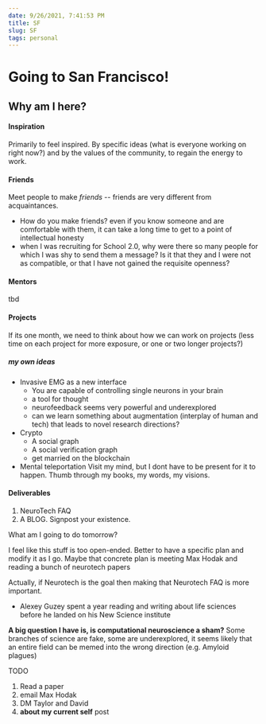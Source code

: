 ```yaml
---
date: 9/26/2021, 7:41:53 PM
title: SF
slug: SF
tags: personal
---
```


# Going to San Francisco!

## Why am I here?

#### Inspiration

Primarily to feel inspired. By specific ideas (what is everyone working on right now?) and by the values of the community, to regain the energy to work.

#### Friends

Meet people to make _friends_ -- friends are very different from acquaintances.

- How do you make friends? even if you know someone and are comfortable with them, it can take a long time to get to a point of intellectual honesty
- when I was recruiting for School 2.0, why were there so many people for which I was shy to send them a message? Is it that they and I were not as compatible, or that I have not gained the requisite openness?

#### Mentors

tbd

#### Projects

If its one month, we need to think about how we can work on projects (less time on each project for more exposure, or one or two longer projects?)

##### my own ideas

- Invasive EMG as a new interface
  - You are capable of controlling single neurons in your brain
  - a tool for thought
  - neurofeedback seems very powerful and underexplored
  - can we learn something about augmentation (interplay of human and tech) that leads to novel research directions?
- Crypto
  - A social graph
  - A social verification graph
  - get married on the blockchain
- Mental teleportation
  Visit my mind, but I dont have to be present for it to happen. Thumb through my books, my words, my visions.

#### Deliverables

1. NeuroTech FAQ
2. A BLOG. Signpost your existence.

What am I going to do tomorrow?

I feel like this stuff is too open-ended. Better to have a specific plan and modify it as I go. Maybe that concrete plan is meeting Max Hodak and reading a bunch of neurotech papers

Actually, if Neurotech is the goal then making that Neurotech FAQ is more important.

- Alexey Guzey spent a year reading and writing about life sciences before he landed on his New Science institute

**A big question I have is, is computational neuroscience a sham?** Some branches of science are fake, some are underexplored, it seems likely that an entire field can be memed into the wrong direction (e.g. Amyloid plagues)

TODO

1. Read a paper
2. email Max Hodak
3. DM Taylor and David
4. **about my current self** post
